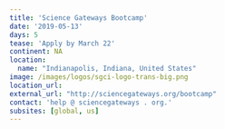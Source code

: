 ```yaml
---
title: 'Science Gateways Bootcamp'
date: '2019-05-13'
days: 5
tease: 'Apply by March 22'
continent: NA
location:
  name: "Indianapolis, Indiana, United States"
image: /images/logos/sgci-logo-trans-big.png
location_url: 
external_url: "http://sciencegateways.org/bootcamp"
contact: 'help @ sciencegateways . org.'
subsites: [global, us]
---
```

